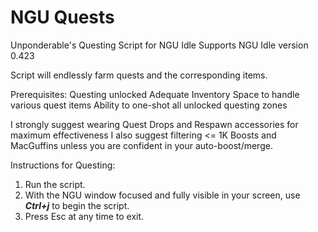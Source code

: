 # NGU Quests
Unponderable's Questing Script for NGU Idle
Supports NGU Idle version 0.423

Script will endlessly farm quests and the corresponding items.


Prerequisites:
 Questing unlocked
 Adequate Inventory Space to handle various quest items
 Ability to one-shot all unlocked questing zones

 I strongly suggest wearing Quest Drops and Respawn accessories for maximum effectiveness
 I also suggest filtering <= 1K Boosts and MacGuffins unless you are confident in your auto-boost/merge.

Instructions for Questing: 
1. Run the script.
2. With the NGU window focused and fully visible in your screen, use ***Ctrl+j*** to begin the script.
3. Press Esc at any time to exit.